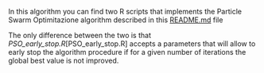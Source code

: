 In this algorithm you can find two R scripts that implements the Particle Swarm Optimitazione algorithm described in this [README.md](https://github.com/hechmik/flowshopscheduling/blob/master/README.md) file

The only difference between the two is that *PSO_early_stop.R*[PSO_early_stop.R] accepts a parameters that will allow to early stop the algorithm procedure if for a given number of iterations the global best value is not improved.

